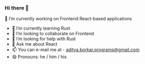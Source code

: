 ### Hi there 👋


🔭 I’m currently working on Frontend React-based applications
- 🌱 I’m currently learning Rust
- 👯 I’m looking to collaborate on Frontend
- 🤔 I’m looking for help with Rust
- 💬 Ask me about React
- 📫 You can e-mail me at - <aditya.borkar.programs@gmail.com>
- 😄 Pronouns: he / him / his
 
<!--
**AdityaBorkar/AdityaBorkar** is a ✨ _special_ ✨ repository because its `README.md` (this file) appears on your GitHub profile.

Here are some ideas to get you started:

- 🔭 I’m currently working on ...
- 🌱 I’m currently learning ...
- 👯 I’m looking to collaborate on ...
- 🤔 I’m looking for help with ...
- 💬 Ask me about ...
- 📫 How to reach me: ...
- 😄 Pronouns: ...
- ⚡ Fun fact: ...
-->

